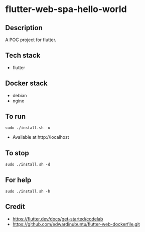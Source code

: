 # flutter-web-spa-hello-world

## Description
A POC project for flutter.

## Tech stack
- flutter

## Docker stack
- debian
- nginx

## To run
`sudo ./install.sh -u`
- Available at http://localhost

## To stop
`sudo ./install.sh -d`

## For help
`sudo ./install.sh -h`

## Credit
- https://flutter.dev/docs/get-started/codelab
- https://github.com/edwardinubuntu/flutter-web-dockerfile.git
